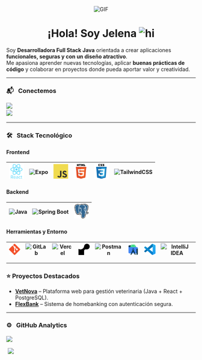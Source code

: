 <p align="center">
<img alt="GIF" src="https://github.com/arsentieva/arsentieva/blob/main/code.gif?raw=true" height="280" />
<p/>
<h1 align="center"> ¡Hola! Soy Jelena <img src="https://user-images.githubusercontent.com/1303154/88677602-1635ba80-d120-11ea-84d8-d263ba5fc3c0.gif" width="28px" alt="hi"></h1>

Soy **Desarrolladora Full Stack Java** orientada a crear aplicaciones **funcionales, seguras y con un diseño atractivo**.  
Me apasiona aprender nuevas tecnologías, aplicar **buenas prácticas de código** y colaborar en proyectos donde pueda aportar valor y creatividad.

---

### 📬 &nbsp; Conectemos
[<img src="https://img.shields.io/badge/linkedin-%230077B5.svg?&style=for-the-badge&logo=linkedin&logoColor=white" />](https://www.linkedin.com/in/jelena-palavecino-450817317/)  
[<img src="https://img.shields.io/badge/email-%23EA4335.svg?&style=for-the-badge&logo=gmail&logoColor=white" />](mailto:jelenajppalavecino@gmail.com)

<hr>

### 🛠 &nbsp; Stack Tecnológico

#### **Frontend**
|<img src="https://raw.githubusercontent.com/devicons/devicon/master/icons/react/react-original-wordmark.svg" width=40 title="React / React Native">|<img src="https://seeklogo.com/images/E/expo-logo-01BB2BCFC3-seeklogo.com.png" width=40 title="Expo">|<img src="https://raw.githubusercontent.com/devicons/devicon/master/icons/javascript/javascript-original.svg" width="40" title="JavaScript">|<img src="https://raw.githubusercontent.com/devicons/devicon/master/icons/html5/html5-original-wordmark.svg" width="40" title="HTML5">|<img src="https://raw.githubusercontent.com/devicons/devicon/master/icons/css3/css3-original-wordmark.svg" width="40" title="CSS3">|<img src="https://www.vectorlogo.zone/logos/tailwindcss/tailwindcss-icon.svg" width="40" title="TailwindCSS">|
|:-:|:-:|:-:|:-:|:-:|:-:|

#### **Backend**
|<img src="https://www.vectorlogo.zone/logos/java/java-vertical.svg" width="40" title="Java">|<img src="https://www.vectorlogo.zone/logos/springio/springio-icon.svg" width="40" title="Spring Boot">|<img src="https://raw.githubusercontent.com/devicons/devicon/master/icons/postgresql/postgresql-original.svg" width="40" title="PostgreSQL">|
|:-:|:-:|:-:|

#### **Herramientas y Entorno**
|<img src="https://raw.githubusercontent.com/devicons/devicon/master/icons/git/git-original.svg" width="40" title="Git">|<img src="https://about.gitlab.com/images/press/logo/png/gitlab-icon-rgb.png" width="40" title="GitLab">|<img src="https://cdn.worldvectorlogo.com/logos/vercel.svg" width="40" title="Vercel">|<img src="https://raw.githubusercontent.com/simple-icons/simple-icons/develop/icons/render.svg" width="40" title="Render">|<img src="https://www.vectorlogo.zone/logos/postman/postman-icon.svg" width="40" title="Postman">|<img src="https://raw.githubusercontent.com/devicons/devicon/master/icons/androidstudio/androidstudio-original.svg" width="40" title="Android Studio">|<img src="https://raw.githubusercontent.com/devicons/devicon/master/icons/vscode/vscode-original.svg" width="40" title="Visual Studio Code">|<img src="https://resources.jetbrains.com/storage/products/company/brand/logos/IntelliJ_IDEA_icon.png" width="40" title="IntelliJ IDEA">|
|:-:|:-:|:-:|:-:|:-:|:-:|:-:|:-:|

---

### ⭐ Proyectos Destacados
- [**VetNova**](https://vetnova.onrender.com/) – Plataforma web para gestión veterinaria (Java + React + PostgreSQL).  
- [**FlexBank**](https://homebanking-front-ttiy.onrender.com/) – Sistema de homebanking con autenticación segura.  

<hr>

### ⚙️ &nbsp; GitHub Analytics
 
<p><img align="center" src="https://github-readme-stats.vercel.app/api?username=Jelejp&theme=radical&show_icons=true" /></p>
<p>&nbsp;<img align="center" src="https://github-readme-stats.vercel.app/api/top-langs/?username=Jelejp&theme=radical&layout=compact" width="410" /></p>
